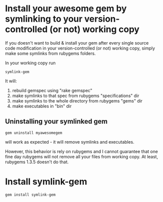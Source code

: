 
Install your awesome gem by symlinking to your version-controlled (or not) working copy
=======================================================================================

If you doesn't want to build & install your gem after every single source code modification
in your version-controlled (or not) working copy, simply make some symlinks from rubygems folders.

In your working copy run

    symlink-gem
   
It will:

  1. rebuild gemspec using "rake gemspec"
  2. make symlinks to that spec from rubygems "specifications" dir
  3. make symlinks to the whole directory from rubygems "gems" dir
  4. make executables in "bin" dir


Uninstalling your symlinked gem
-------------------------------

    gem uninstall myawesomegem
  
will work as expected - it will remove symlinks and executables.

However, this behavior is rely on rubygems and I cannot guarantee that one fine day
rubygems will not remove all your files from working copy. At least, rubygems 1.3.5 doesn't do that.


Install symlink-gem
===================

    gem install symlink-gem
